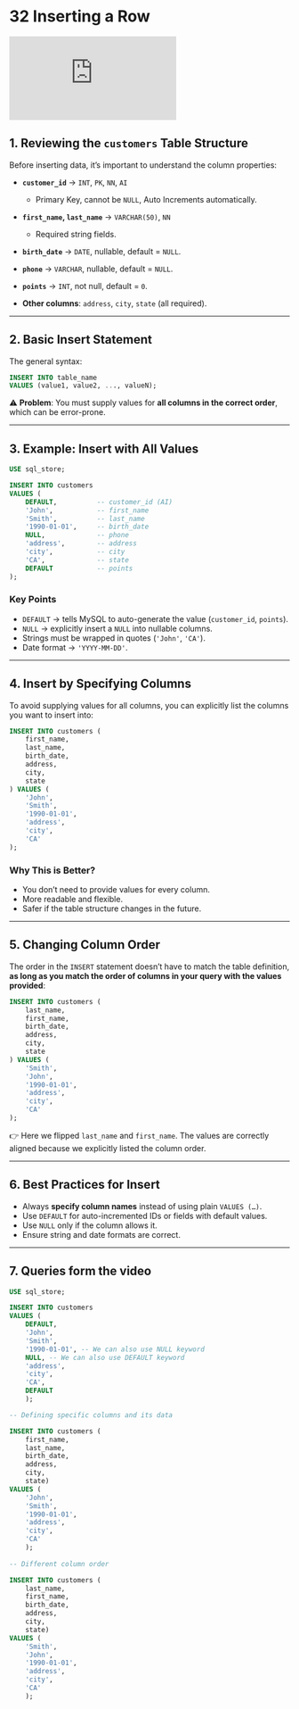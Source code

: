 # 32 Inserting a Row

<div class="video-wrapper">
  <iframe src="https://www.youtube.com/embed/D7zejVYX_3A?si=KaFt1WIqBcDobdvq"
          title="YouTube video player" 
          frameborder="0" 
          allow="accelerometer; autoplay; clipboard-write; encrypted-media; gyroscope; picture-in-picture; web-share" 
          allowfullscreen>
  </iframe>
</div>

## 1. Reviewing the `customers` Table Structure

Before inserting data, it’s important to understand the column properties:

* **`customer_id`** → `INT`, `PK`, `NN`, `AI`

  * Primary Key, cannot be `NULL`, Auto Increments automatically.
* **`first_name`, `last_name`** → `VARCHAR(50)`, `NN`

  * Required string fields.
* **`birth_date`** → `DATE`, nullable, default = `NULL`.
* **`phone`** → `VARCHAR`, nullable, default = `NULL`.
* **`points`** → `INT`, not null, default = `0`.
* **Other columns**: `address`, `city`, `state` (all required).

---

## 2. Basic Insert Statement

The general syntax:

```sql
INSERT INTO table_name
VALUES (value1, value2, ..., valueN);
```

⚠️ **Problem**: You must supply values for **all columns in the correct order**, which can be error-prone.

---

## 3. Example: Insert with All Values

```sql
USE sql_store;

INSERT INTO customers
VALUES (
    DEFAULT,          -- customer_id (AI)
    'John',           -- first_name
    'Smith',          -- last_name
    '1990-01-01',     -- birth_date
    NULL,             -- phone
    'address',        -- address
    'city',           -- city
    'CA',             -- state
    DEFAULT           -- points
);
```

### Key Points

* `DEFAULT` → tells MySQL to auto-generate the value (`customer_id`, `points`).
* `NULL` → explicitly insert a `NULL` into nullable columns.
* Strings must be wrapped in quotes (`'John'`, `'CA'`).
* Date format → `'YYYY-MM-DD'`.

---

## 4. Insert by Specifying Columns

To avoid supplying values for all columns, you can explicitly list the columns you want to insert into:

```sql
INSERT INTO customers (
    first_name,
    last_name,
    birth_date,
    address,
    city,
    state
) VALUES (
    'John',
    'Smith',
    '1990-01-01',
    'address',
    'city',
    'CA'
);
```

### Why This is Better?

* You don’t need to provide values for every column.
* More readable and flexible.
* Safer if the table structure changes in the future.

---

## 5. Changing Column Order

The order in the `INSERT` statement doesn’t have to match the table definition, **as long as you match the order of columns in your query with the values provided**:

```sql
INSERT INTO customers (
    last_name,
    first_name,
    birth_date,
    address,
    city,
    state
) VALUES (
    'Smith',
    'John',
    '1990-01-01',
    'address',
    'city',
    'CA'
);
```

👉 Here we flipped `last_name` and `first_name`. The values are correctly aligned because we explicitly listed the column order.

---

## 6. Best Practices for Insert

* Always **specify column names** instead of using plain `VALUES (…)`.
* Use `DEFAULT` for auto-incremented IDs or fields with default values.
* Use `NULL` only if the column allows it.
* Ensure string and date formats are correct.

---

## 7. Queries form the video

```sql
USE sql_store;

INSERT INTO customers
VALUES (
	DEFAULT,
	'John',
    'Smith',
    '1990-01-01', -- We can also use NULL keyword
    NULL, -- We can also use DEFAULT keyword
    'address',
    'city',
    'CA',
    DEFAULT
    );

-- Defining specific columns and its data

INSERT INTO customers (
	first_name,
    last_name,
    birth_date,
    address,
    city,
    state)
VALUES (
	'John',
    'Smith',
    '1990-01-01',
    'address',
    'city',
    'CA'
    );
    
-- Different column order

INSERT INTO customers (
	last_name,
    first_name,
    birth_date,
    address,
    city,
    state)
VALUES (
	'Smith',
    'John',
    '1990-01-01',
    'address',
    'city',
    'CA'
    );
```